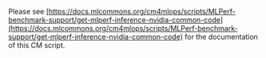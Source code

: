 Please see [https://docs.mlcommons.org/cm4mlops/scripts/MLPerf-benchmark-support/get-mlperf-inference-nvidia-common-code](https://docs.mlcommons.org/cm4mlops/scripts/MLPerf-benchmark-support/get-mlperf-inference-nvidia-common-code) for the documentation of this CM script.
